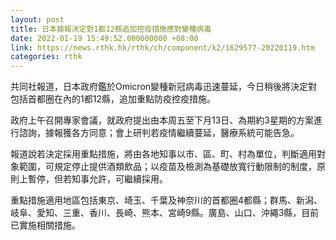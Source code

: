 ```yaml
---
layout: post
title: 日本據報決定對1都12縣追加控疫措施應對變種病毒
date: 2022-01-19 15:49:52.000000000 +08:00
link: https://news.rthk.hk/rthk/ch/component/k2/1629577-20220119.htm
categories: rthk
---
```


共同社報道，日本政府鑑於Omicron變種新冠病毒迅速蔓延，今日稍後將決定對包括首都圈在內的1都12縣，追加重點防疫控疫措施。

政府上午召開專家會議，就政府提出由本周五至下月13日、為期約3星期的方案進行諮詢，據報獲各方同意；會上研判若疫情繼續蔓延，醫療系統可能告急。

報道說若決定採用重點措施，將由各地知事以市、區、町、村為單位，判斷適用對象範圍，可規定停止提供酒類飲品；以疫苗及檢測為基礎放寬行動限制的制度，原則上暫停，但若知事允許，可繼續採用。

重點措施適用地區包括東京、埼玉、千葉及神奈川的首都圈4都縣；群馬、新潟、岐阜、愛知、三重、香川、長崎、熊本、宮崎9縣。廣島、山口、沖繩3縣，目前已實施相關措施。
